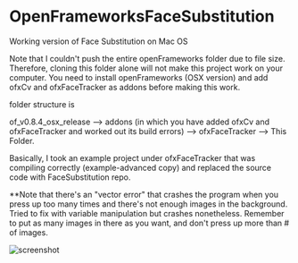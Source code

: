 # OpenFrameworksFaceSubstitution
Working version of Face Substitution on Mac OS 

Note that I couldn't push the entire openFrameworks folder due to file size. Therefore, cloning this folder alone will not make this project work on your computer. You need to install openFrameworks (OSX version) and add ofxCv and ofxFaceTracker as addons before making this work. 

folder structure is

of_v0.8.4_osx_release --> addons (in which you have added ofxCv and ofxFaceTracker and worked out its build errors)
--> ofxFaceTracker --> This Folder.

Basically, I took an example project under ofxFaceTracker that was compiling correctly (example-advanced copy) and replaced the source code with FaceSubstitution repo. 

**Note that there's an "vector error" that crashes the program when you press up too many times and there's not enough images in the background. Tried to fix with variable manipulation but crashes nonetheless. Remember to put as many images in there as you want, and don't press up more than # of images. 

![screenshot](https://raw.github.com/thehackerati/OpenFrameworksFaceSubstitution/master/screenshots/lebron.png)
